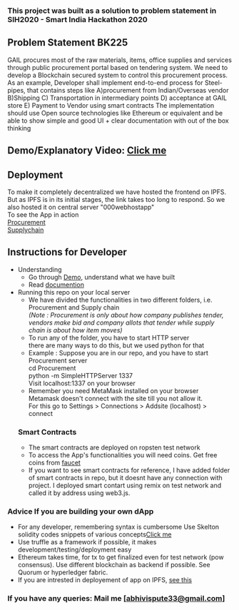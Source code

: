 ### This project was built as a solution to problem statement in SIH2020 - Smart India Hackathon 2020
## Problem Statement BK225
GAIL procures most of the raw materials, items, office supplies and services through public procurement portal based on tendering system. We need to develop a Blockchain secured system to control this procurement process. 
As an example, 
Developer shall implement end-to-end process for Steel-pipes, that contains steps like 
A)procurement from Indian/Overseas vendor B)Shipping C) Transportation in intermediary points D) acceptance at GAIL store E) Payment to Vendor using smart contracts 
The implementation should use Open source technologies like Ethereum or equivalent and be able to show simple and good UI + clear documentation with out of the box thinking

## Demo/Explanatory Video: [Click me](https://www.youtube.com/watch?v=1Y5eyY-KKVw) 
## Deployment
To make it completely decentralized we have hosted the frontend on IPFS.
But as IPFS is in its initial stages, the link takes too long to respond.
So we also hosted it on central server "000webhostapp"</br>
To see the App in action </br>
[Procurement](https://sihvisionhome.000webhostapp.com) </br>
[Supplychain](https://sihteamvision.000webhostapp.com/) </br>
## Instructions for Developer
* Understanding
  * Go through [Demo](https://www.youtube.com/watch?v=1Y5eyY-KKVw), understand what we have built 
  * Read [documention](https://github.com/abhishekvispute/Blockchain-Powered-Procurement-System/blob/master/Documentation.pdf)
* Running this repo on your local server
  * We have divided the functionalities in two different folders, i.e. Procurement and Supply chain</br>
    *(Note : Procurement is only about how company publishes tender, vendors make bid and company allots that tender while supply chain is about  how item moves)* 
  * To run any of the folder, you have to start HTTP server</br>
  there are many ways to do this, but we used python for that
  * Example :
  Suppose you are in our repo, and you have to start Procurement server</br>
  cd Procurement</br>
  python -m SimpleHTTPServer 1337</br>
  Visit localhost:1337 on your browser
  * Remember you need MetaMask installed on your browser</br>
  Metamask doesn't connect with the site till you not allow it.</br>
  For this go to Settings > Connections > Addsite (localhost) > connect </br>
  ### Smart Contracts
  * The smart contracts are deployed on ropsten test network
  * To access the App's functionalities you will need coins. Get free coins from [faucet](https://faucet.ropsten.be/)
  * If you want to see smart contracts for reference, I have added folder of smart contracts in repo, but it doesnt have any connection with project. I deployed smart contart using remix on test network and called it by address using web3.js.
 ### Advice If you are building your own dApp
 *  For any developer, remembering syntax is cumbersome Use Skelton solidity codes snippets of various concepts[Click me](https://github.com/abhishekvispute/SolidityCodeSnippets)
 * Use truffle as a framework if possible, it makes development/testing/deployment easy
 * Ethereum takes time, for tx to get finalized even for test network (pow consensus). Use different blockchain as backend if possible.
 See Quorum or  hyperledger fabric.
 * If you are intrested in deployement of app on IPFS, [see this](https://medium.com/ethereum-developers/the-ultimate-end-to-end-tutorial-to-create-and-deploy-a-fully-descentralized-dapp-in-ethereum-18f0cf6d7e0e)

 ### If you have any queries: Mail me [abhivispute33@gmail.com]
